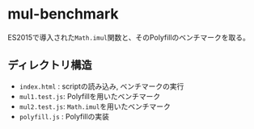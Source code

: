 # mul-benchmark
ES2015で導入された``Math.imul``関数と、そのPolyfillのベンチマークを取る。

## ディレクトリ構造
- ``index.html``  : scriptの読み込み, ベンチマークの実行
- ``mul1.test.js``: Polyfillを用いたベンチマーク
- ``mul2.test.js``: ``Math.imul``を用いたベンチマーク
- ``polyfill.js`` : Polyfillの実装